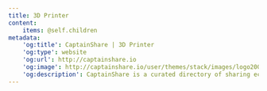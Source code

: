 ```yaml
---
title: 3D Printer
content:
    items: @self.children
metadata:
    'og:title': CaptainShare | 3D Printer
    'og:type': website
    'og:url': http://captainshare.io
    'og:image': http://captainshare.io/user/themes/stack/images/logo2000.png
    'og:description': CaptainShare is a curated directory of sharing economy resources to make & save money
---
```

